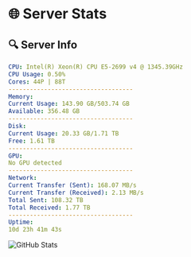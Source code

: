# 🌐 Server Stats
## 🔍 Server Info
```yaml
CPU: Intel(R) Xeon(R) CPU E5-2699 v4 @ 1345.39GHz
CPU Usage: 0.50%
Cores: 44P | 88T
-----------------------------------
Memory:
Current Usage: 143.90 GB/503.74 GB
Available: 356.48 GB
-----------------------------------
Disk:
Current Usage: 20.33 GB/1.71 TB
Free: 1.61 TB
-----------------------------------
GPU:
No GPU detected
-----------------------------------
Network:
Current Transfer (Sent): 168.07 MB/s
Current Transfer (Received): 2.13 MB/s
Total Sent: 108.32 TB
Total Received: 1.77 TB
-----------------------------------
Uptime:
10d 23h 41m 43s
```
![GitHub Stats](https://img.shields.io/badge/Updated-2025-02-18_22:25:01-blue)